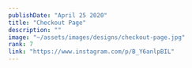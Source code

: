 ```yaml
---
publishDate: "April 25 2020"
title: "Checkout Page"
description: ""
image: "~/assets/images/designs/checkout-page.jpg"
rank: 7
link: "https://www.instagram.com/p/B_Y6anlpBIL"
---
```

